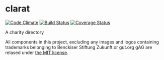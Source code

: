 clarat
======

[![Code Climate](https://codeclimate.com/github/clarat-org/clarat/badges/gpa.svg)](https://codeclimate.com/github/clarat-org/clarat) [![Build Status](https://travis-ci.org/clarat-org/clarat.svg?branch=master)](https://travis-ci.org/clarat-org/clarat) [![Coverage Status](https://img.shields.io/coveralls/clarat-org/clarat.svg)](https://coveralls.io/r/clarat-org/clarat)

A charity directory

All components in this project, excluding any images and logos containing trademarks belonging to Benckiser Stiftung Zukunft or gut.org gAG are relased under [the MIT license](LICENSE).
